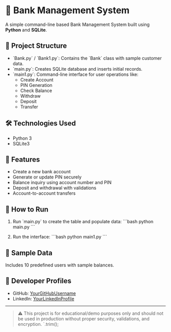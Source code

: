 # 🏦 Bank Management System 

A simple command-line based Bank Management System built using **Python** and **SQLite**.

## 📂 Project Structure

- \`Bank.py\` / \`Bank1.py\`: Contains the \`Bank\` class with sample customer data.
- \`main.py\`: Creates SQLite database and inserts initial records.
- \`main1.py\`: Command-line interface for user operations like:
  - Create Account
  - PIN Generation
  - Check Balance
  - Withdraw
  - Deposit
  - Transfer

## 🛠 Technologies Used

- Python 3
- SQLite3

## 📌 Features

- Create a new bank account
- Generate or update PIN securely
- Balance inquiry using account number and PIN
- Deposit and withdrawal with validations
- Account-to-account transfers

## 🧪 How to Run

1. Run \`main.py\` to create the table and populate data:
   \`\`\`bash
   python main.py
   \`\`\`

2. Run the interface:
   \`\`\`bash
   python main1.py
   \`\`\`

## 🧠 Sample Data

Includes 10 predefined users with sample balances.

## 🔗 Developer Profiles

- GitHub: [YourGitHubUsername](https://github.com/SaiKumarchinna19)
- LinkedIn: [YourLinkedInProfile](https://www.linkedin.com/in/saikumar-bodepelly-9037b3243)

---

> ⚠️ This project is for educational/demo purposes only and should not be used in production without proper security, validations, and encryption.
      `.trim();

   
</body>
</html>


